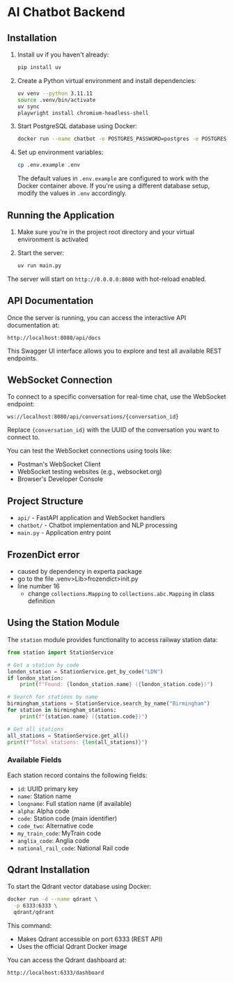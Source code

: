 # AI Chatbot Backend

## Installation

1. Install uv if you haven't already:

   ```bash
   pip install uv
   ```

2. Create a Python virtual environment and install dependencies:

   ```bash
   uv venv --python 3.11.11
   source .venv/bin/activate
   uv sync
   playwright install chromium-headless-shell
   ```

3. Start PostgreSQL database using Docker:

   ```bash
   docker run --name chatbot -e POSTGRES_PASSWORD=postgres -e POSTGRES_USER=postgres -e POSTGRES_DB=chatbot -p 5432:5432 -d postgres:alpine
   ```

4. Set up environment variables:

   ```bash
   cp .env.example .env
   ```

   The default values in `.env.example` are configured to work with the Docker container above. If you're using a different database setup, modify the values in `.env` accordingly.

## Running the Application

1. Make sure you're in the project root directory and your virtual environment is activated

2. Start the server:
   ```bash
   uv run main.py
   ```

The server will start on `http://0.0.0.0:8080` with hot-reload enabled.

## API Documentation

Once the server is running, you can access the interactive API documentation at:

```
http://localhost:8080/api/docs
```

This Swagger UI interface allows you to explore and test all available REST endpoints.

## WebSocket Connection

To connect to a specific conversation for real-time chat, use the WebSocket endpoint:

```
ws://localhost:8080/api/conversations/{conversation_id}
```

Replace `{conversation_id}` with the UUID of the conversation you want to connect to.

You can test the WebSocket connections using tools like:

- Postman's WebSocket Client
- WebSocket testing websites (e.g., websocket.org)
- Browser's Developer Console

## Project Structure

- `api/` - FastAPI application and WebSocket handlers
- `chatbot/` - Chatbot implementation and NLP processing
- `main.py` - Application entry point

## FrozenDict error

- caused by dependency in experta package
- go to the file .venv>Lib>frozendict>init.py
- line number 16
  - change `collections.Mapping` to `collections.abc.Mapping` in class definition

## Using the Station Module

The `station` module provides functionality to access railway station data:

```python
from station import StationService

# Get a station by code
london_station = StationService.get_by_code("LDN")
if london_station:
    print(f"Found: {london_station.name} ({london_station.code})")

# Search for stations by name
birmingham_stations = StationService.search_by_name("Birmingham")
for station in birmingham_stations:
    print(f"{station.name} ({station.code})")

# Get all stations
all_stations = StationService.get_all()
print(f"Total stations: {len(all_stations)}")
```

### Available Fields

Each station record contains the following fields:

- `id`: UUID primary key
- `name`: Station name
- `longname`: Full station name (if available)
- `alpha`: Alpha code
- `code`: Station code (main identifier)
- `code_two`: Alternative code
- `my_train_code`: MyTrain code
- `anglia_code`: Anglia code
- `national_rail_code`: National Rail code

## Qdrant Installation

To start the Qdrant vector database using Docker:

```bash
docker run -d --name qdrant \
  -p 6333:6333 \
  qdrant/qdrant
```

This command:

- Makes Qdrant accessible on port 6333 (REST API)
- Uses the official Qdrant Docker image

You can access the Qdrant dashboard at:

```
http://localhost:6333/dashboard
```
